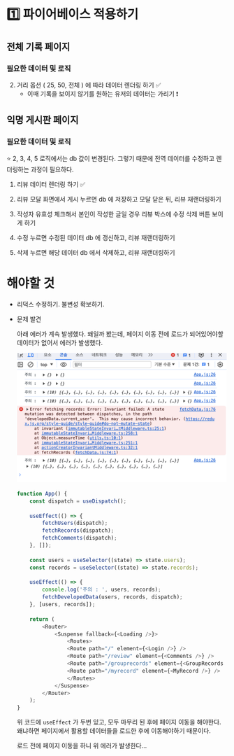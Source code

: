 # 1️⃣ 파이어베이스 적용하기

## 전체 기록 페이지

### 필요한 데이터 및 로직

2. 거리 옵션 ( 25, 50, 전체 ) 에 따라 데이터 렌더링 하기 ✅
    * 이때 기록을 보이지 않기를 원하는 유저의 데이터는 가리기 ❗️

## 익명 게시판 페이지

### 필요한 데이터 및 로직

⭐️ 2, 3, 4, 5 로직에서는 db 값이 변경된다. 그렇기 때문에 전역 데이터를 수정하고 렌더링하는 과정이 필요하다. 

1. 리뷰 데이터 렌더링 하기 ✅

2. 리뷰 모달 화면에서 게시 누르면 db 에 저장하고 모달 닫은 뒤, 리뷰 재랜더링하기

3. 작성자 유효성 체크해서 본인이 작성한 글일 경우 리뷰 박스에 수정 삭제 버튼 보이게 하기

4. 수정 누르면 수정된 데이터 db 에 갱신하고, 리뷰 재랜더링하기

5. 삭제 누르면 해당 데이터 db 에서 삭제하고, 리뷰 재랜더링하기

# 해야할 것

* 리덕스 수정하기. 불변성 확보하기.

* 문제 발견

    아래 에러가 계속 발생했다. 왜일까 봤는데, 페이지 이동 전에 로드가 되어있어야할 데이터가 없어서 에러가 발생했다.

    ![Alt text](img/33.png)

    ```js
    function App() {
        const dispatch = useDispatch();

        useEffect(() => {
            fetchUsers(dispatch);
            fetchRecords(dispatch);
            fetchComments(dispatch);
        }, []);
        
        const users = useSelector((state) => state.users);
        const records = useSelector((state) => state.records);

        useEffect(() => {
            console.log('주의 : ', users, records);
            fetchDevelopedData(users, records, dispatch);
        }, [users, records]);

        return (
            <Router>
                <Suspense fallback={<Loading />}>
                    <Routes>
                    <Route path="/" element={<Login />} />
                    <Route path="/review" element={<Comments />} />
                    <Route path="/grouprecords" element={<GroupRecords />} />
                    <Route path="/myrecord" element={<MyRecord />} />
                    </Routes>
                </Suspense>
            </Router>
        );
    }
    ```
    위 코드에 `useEffect` 가 두번 있고, 모두 마무리 된 후에 페이지 이동을 해야한다. 왜냐하면 페이지에서 활용할 데이터들을 로드한 후에 이동해야하기 때문이다.

    로드 전에 페이지 이동을 하니 위 에러가 발생한다...